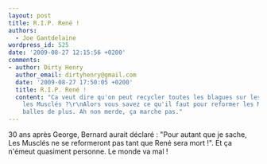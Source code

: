 ```yaml
---
layout: post
title: R.I.P. René !
authors:
  - Joe Gantdelaine
wordpress_id: 525
date: '2009-08-27 12:15:56 +0200'
comments:
- author: Dirty Henry
  author_email: dirtyhenry@gmail.com
  date: '2009-08-27 17:50:05 +0200'
  title: R.I.P. René !
  content: "Ca veut dire qu'on peut recycler toutes les blagues sur les Beatles avec
    les Musclés ?\r\nAlors vous savez ce qu'il faut pour reformer les Musclés ? 4
    balles de plus. Ah non merde, ça marche pas."
---
```

30 ans après George, Bernard aurait déclaré : "Pour autant que je sache, Les Musclés ne se reformeront pas tant que René sera mort !". Et ça n'émeut quasiment personne. Le monde va mal !
